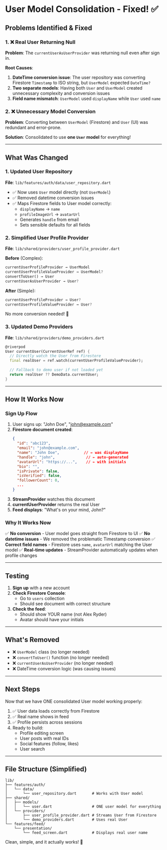 # User Model Consolidation - Fixed! ✅

## Problems Identified & Fixed

### 1. ❌ Real User Returning Null
**Problem**: The `currentUserAsUserProvider` was returning null even after sign in.

**Root Causes**:
1. **DateTime conversion issue**: The user repository was converting Firestore `Timestamp` to ISO string, but `UserModel` expected `DateTime?`
2. **Two separate models**: Having both `User` and `UserModel` created unnecessary complexity and conversion issues
3. **Field name mismatch**: `UserModel` used `displayName` while `User` used `name`

### 2. ❌ Unnecessary Model Conversion
**Problem**: Converting between `UserModel` (Firestore) and `User` (UI) was redundant and error-prone.

**Solution**: Consolidated to use **one `User` model** for everything!

---

## What Was Changed

### 1. Updated User Repository
**File**: `lib/features/auth/data/user_repository.dart`

- ✅ Now uses `User` model directly (not `UserModel`)
- ✅ Removed datetime conversion issues
- ✅ Maps Firestore fields to User model correctly:
  - `displayName` → `name`
  - `profileImageUrl` → `avatarUrl`
  - Generates `handle` from email
  - Sets sensible defaults for all fields

### 2. Simplified User Profile Provider
**File**: `lib/shared/providers/user_profile_provider.dart`

**Before** (Complex):
```dart
currentUserProfileProvider → UserModel
currentUserProfileValueProvider → UserModel?
convertToUser() → User
currentUserAsUserProvider → User?
```

**After** (Simple):
```dart
currentUserProfileProvider → User?
currentUserProfileValueProvider → User?
```

No more conversion needed! 🎉

### 3. Updated Demo Providers
**File**: `lib/shared/providers/demo_providers.dart`

```dart
@riverpod
User currentUser(CurrentUserRef ref) {
  // Directly watch the User from Firestore
  final realUser = ref.watch(currentUserProfileValueProvider);
  
  // Fallback to demo user if not loaded yet
  return realUser ?? DemoData.currentUser;
}
```

---

## How It Works Now

### Sign Up Flow
1. User signs up: "John Doe", "john@example.com"
2. **Firestore document created**:
   ```json
   {
     "id": "abc123",
     "email": "john@example.com",
     "name": "John Doe",           // ← was displayName
     "handle": "john",              // ← auto-generated
     "avatarUrl": "https://...",    // ← with initials
     "bio": "",
     "isPrivate": false,
     "isVerified": false,
     "followerCount": 0,
     ...
   }
   ```
3. **StreamProvider** watches this document
4. **currentUserProvider** returns the real User
5. **Feed displays**: "What's on your mind, John?"

### Why It Works Now

✅ **No conversion** - User model goes straight from Firestore to UI
✅ **No datetime issues** - We removed the problematic Timestamp conversion
✅ **Correct field names** - Firestore uses `name`, `avatarUrl` matching the User model
✅ **Real-time updates** - StreamProvider automatically updates when profile changes

---

## Testing

1. **Sign up** with a new account
2. **Check Firestore Console**:
   - Go to `users` collection
   - Should see document with correct structure
3. **Check the feed**:
   - Should show YOUR name (not Alex Ryder)
   - Avatar should have your initials

---

## What's Removed

- ❌ `UserModel` class (no longer needed)
- ❌ `convertToUser()` function (no longer needed)
- ❌ `currentUserAsUserProvider` (no longer needed)
- ❌ DateTime conversion logic (was causing issues)

---

## Next Steps

Now that we have ONE consolidated User model working properly:

1. ✅ User data loads correctly from Firestore
2. ✅ Real name shows in feed
3. ✅ Profile persists across sessions
4. Ready to build:
   - Profile editing screen
   - User posts with real IDs
   - Social features (follow, likes)
   - User search

---

## File Structure (Simplified)

```
lib/
├── features/auth/
│   └── data/
│       └── user_repository.dart       # Works with User model
├── shared/
│   ├── models/
│   │   └── user.dart                  # ONE user model for everything
│   └── providers/
│       ├── user_profile_provider.dart # Streams User from Firestore
│       └── demo_providers.dart        # Uses real User
└── features/feed/
    └── presentation/
        └── feed_screen.dart           # Displays real user name
```

Clean, simple, and it actually works! 🎉
